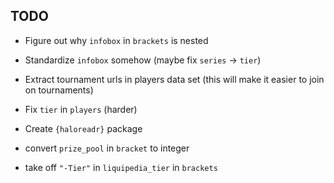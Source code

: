 ## TODO

-   Figure out why `infobox` in `brackets` is nested

-   Standardize `infobox` somehow (maybe fix `series` -> `tier`)

-   Extract tournament urls in players data set (this will make it easier to join on tournaments)

-   Fix `tier` in `players` (harder)

-   Create `{haloreadr}` package

-   convert `prize_pool` in `bracket` to integer

-   take off `"-Tier"` in `liquipedia_tier` in `brackets`

